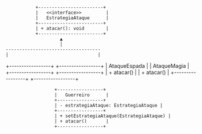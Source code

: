                +------------------------+
               |   <<interface>>         |
               |   EstrategiaAtaque      |
               +------------------------+
               | + atacar(): void        |
               +------------------------+
                        ▲
                        │
    -----------------------------------
    |                                 |
+-----------------+       +-----------------+
| AtaqueEspada    |       | AtaqueMagia     |
+-----------------+       +-----------------+
| + atacar()      |       | + atacar()      |
+-----------------+       +-----------------+

                      +-----------------+
                      |   Guerreiro      |
                      +-----------------+
                      | - estrategiaAtaque: EstrategiaAtaque |
                      +-----------------+
                      | + setEstrategiaAtaque(EstrategiaAtaque) |
                      | + atacar()       |
                      +-----------------+

